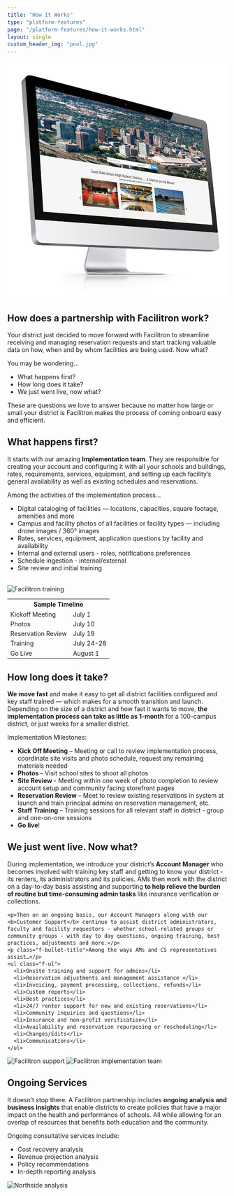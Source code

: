 ```yaml
---
title: "How It Works"
type: "platform-features"
page: "/platform-features/how-it-works.html"
layout: single
custom_header_img: "pool.jpg"
---
```


<div class="row mb-5 px-5 align-items-end">
  <div class="col-md-6"><img src="/images/overview/overview-01.jpg" class="img-fluid" alt="Facilitron Overview"></div>
  <div class="col-md-6">
    <h2 class="h2-responsive">How does a partnership with Facilitron work?</h2>
    <p>Your district just decided to move forward with Facilitron to streamline receiving and managing reservation requests and start tracking valuable data on how, when and by whom facilities are being used. Now what?</p>
    <p class="f-bullet-title">You may be wondering…</p>
    <ul class="f-ul">
      <li>What happens first?</li>
      <li>How long does it take?</li>
      <li>We just went live, now what?</li>
    </ul>
    <p>These are questions we love to answer because no matter how large or small your district is Facilitron makes the process of coming onboard easy and efficient.</p>
  </div>
</div>


<div class="row mb-5 px-5 align-items-end">
  <div class="col-md-6">
    <h2 class="h2-responsive vertical-callout">What happens first?</h2>
    <p>It starts with our amazing <b>Implementation team</b>. They are responsible for creating your account and configuring it with all your schools and buildings, rates, requirements, services, equipment, and setting up each facility’s general availability as well as existing schedules and reservations. </p>
    <p>Among the activities of the implementation process… </p>
    <ul class="f-ul">
      <li>Digital cataloging of facilities &mdash; locations, capacities, square footage, amenities and more</li>
      <li>Campus and facility photos of all facilities or facility types &mdash; including drone images / 360&deg; images</li>
      <li>Rates, services, equipment, application questions by facility and availability </li>
      <li>Internal and external users - roles, notifications preferences</li>
      <li>Schedule ingestion - internal/external</li>
      <li>Site review and initial training</li>
    </ul>
  </div>
  <div class="col-md-6">
    <img src="/images/overview/hiw-implementation-01.jpg" alt="" class="img-fluid mb-3">
    <img src="/images/overview/hiw-implementation-02.jpg" alt="" class="img-fluid mb-3">
    <img src="/images/overview/hiw-implementation-03.jpg" alt="" class="img-fluid mb-3">
  </div>
</div>

<div class="row mb-5 px-5 align-items-center">
  <div class="col-md-6">
    <img src="/images/overview/hiw-how-long.jpg" alt="Facilitron training" class="img-fluid mb-3">
    <table class="f-table">
        <tr>
          <th colspan="2">Sample Timeline</th>
        </tr>
          <tr>
            <td>Kickoff Meeting</td>
            <td>July 1</td>
          </tr>
          <tr>
            <td>Photos</td>
            <td>July 10</td>
          </tr>
          <tr>
            <td>Reservation Review</td>
            <td>July 19</td>
          </tr>
          <tr>
            <td>Training</td>
            <td>July 24-28</td>
          </tr>
          <tr>
            <td>Go Live</td>
            <td>August 1</td>
          </tr>
        </table>
  </div>
  <div class="col-md-6">
    <h2 class="h2-responsive vertical-callout">How long does it take?</h2>
    <p><b>We move fast</b> and make it easy to get all district facilities configured and key staff trained &mdash; which makes for a smooth transition and launch. Depending on the size of a district and how fast it wants to move, <b>the implementation process can take as little as 1-month</b> for a 100-campus district, or just weeks for a smaller district.</p>
    <p class="f-bullet-title">Implementation Milestones:</p>
    <ul class="f-ul">
      <li><b>Kick Off Meeting</b> – Meeting or call to review implementation process, coordinate site visits and photo schedule, request any remaining materials needed</li>
      <li><b>Photos </b>– Visit school sites to shoot all photos</li>
      <li><b>Site Review </b>- Meeting within one week of photo completion to review account setup and community facing storefront pages</li>
      <li><b>Reservation Review</b> – Meet to review existing reservations in system at launch and train principal admins on reservation management, etc.</li>
      <li><b>Staff Training</b> – Training sessions for all relevant staff in district - group and one-on-one sessions</li>
      <li><b>Go live</b>!</li>
    </ul>
  </div>
</div>

<div class="row mb-5 px-5 align-items-center">
  <div class="col-md-6">
    <h2 class="h2-responsive vertical-callout">We just went live. Now what?</h2>
    <p>During implementation, we introduce your district’s <b>Account Manager</b> who becomes involved with training key staff and getting to know your district - its renters, its administrators and its policies. AMs then work with the district on a day-to-day basis assisting and supporting <b>to help relieve the burden of routine but time-consuming admin tasks</b> like insurance verification or collections. </p>

    <p>Then on an ongoing basis, our Account Managers along with our <b>Customer Support</b> continue to assist district administrators, faculty and facility requestors - whether school-related groups or community groups - with day to day questions, ongoing training, best practices, adjustments and more.</p>
    <p class="f-bullet-title">Among the ways AMs and CS representatives assist…</p>
    <ul class="f-ul">
      <li>Onsite training and support for admins</li>
      <li>Reservation adjustments and management assistance </li>
      <li>Invoicing, payment processing, collections, refunds</li>
      <li>Custom reports</li>
      <li>Best practices</li>
      <li>24/7 renter support for new and existing reservations</li>
      <li>Community inquiries and questions</li>
      <li>Insurance and non-profit verification</li>
      <li>Availability and reservation repurposing or rescheduling</li>
      <li>Changes/Edits</li>
      <li>Communications</li>
    </ul>
  </div>
  <div class="col-md-6">
    <img src="/images/overview/hiw-support-01.jpg" alt="Facilitron support" class="img-fluid mb-3">
    <img src="/images/overview/hiw-support-02.jpg" alt="Facilitron implementation team" class="img-fluid">
  </div>
</div>

<div class="row mb-5 pl-5 align-items-center">
  <div class="col-md-6">
    <h2 class="h2-responsive vertical-callout">Ongoing Services</h2>
    <p>It doesn’t stop there. A Facilitron partnership includes <b>ongoing analysis and business insights</b> that enable districts to create policies that have a major impact on the health and performance of schools.  All while allowing for an overlap of resources that benefits both education and the community. </p>
    <p>Ongoing consultative services include:</p>
    <ul class="f-ul">
      <li>Cost recovery analysis</li>
      <li>Revenue projection analysis</li>
      <li>Policy recommendations</li>
      <li>In-depth reporting analysis</li>
    </ul>
  </div>
  <div class="col-md-6">
    <img src="/images/overview/hiw-northside-analysis.jpg" alt="Northside analysis" class="img-fluid">
  </div>
</div>